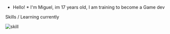 * Hello! *
I'm Miguel, im 17 years old, I am training to become a Game dev

 Skills / Learning currently

![skill](https://github.com/user-attachments/assets/ba72387e-d163-45fe-8337-ccd65f26c302)

